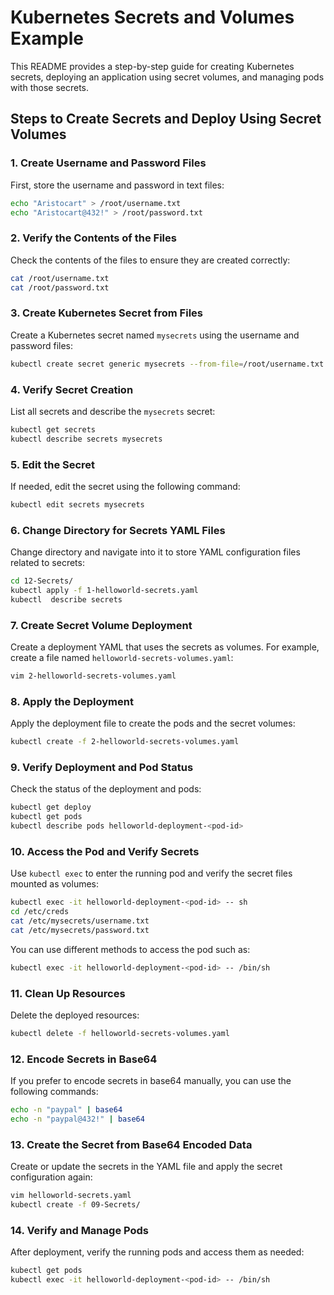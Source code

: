 
# Kubernetes Secrets and Volumes Example

This README provides a step-by-step guide for creating Kubernetes secrets, deploying an application using secret volumes, and managing pods with those secrets.

## Steps to Create Secrets and Deploy Using Secret Volumes

### 1. Create Username and Password Files

First, store the username and password in text files:

```bash
echo "Aristocart" > /root/username.txt  
echo "Aristocart@432!" > /root/password.txt
```

### 2. Verify the Contents of the Files

Check the contents of the files to ensure they are created correctly:

```bash
cat /root/username.txt
cat /root/password.txt
```

### 3. Create Kubernetes Secret from Files

Create a Kubernetes secret named `mysecrets` using the username and password files:

```bash
kubectl create secret generic mysecrets --from-file=/root/username.txt --from-file=/root/password.txt
```

### 4. Verify Secret Creation

List all secrets and describe the `mysecrets` secret:

```bash
kubectl get secrets
kubectl describe secrets mysecrets
```

### 5. Edit the Secret

If needed, edit the secret using the following command:

```bash
kubectl edit secrets mysecrets
```

### 6. Change Directory for Secrets YAML Files

Change directory and navigate into it to store YAML configuration files related to secrets:

```bash
cd 12-Secrets/
kubectl apply -f 1-helloworld-secrets.yaml
kubectl  describe secrets
```

### 7. Create Secret Volume Deployment

Create a deployment YAML that uses the secrets as volumes. For example, create a file named `helloworld-secrets-volumes.yaml`:

```bash
vim 2-helloworld-secrets-volumes.yaml
```

### 8. Apply the Deployment

Apply the deployment file to create the pods and the secret volumes:

```bash
kubectl create -f 2-helloworld-secrets-volumes.yaml
```

### 9. Verify Deployment and Pod Status

Check the status of the deployment and pods:

```bash
kubectl get deploy
kubectl get pods
kubectl describe pods helloworld-deployment-<pod-id>
```

### 10. Access the Pod and Verify Secrets

Use `kubectl exec` to enter the running pod and verify the secret files mounted as volumes:

```bash
kubectl exec -it helloworld-deployment-<pod-id> -- sh
cd /etc/creds
cat /etc/mysecrets/username.txt
cat /etc/mysecrets/password.txt
```

You can use different methods to access the pod such as:

```bash
kubectl exec -it helloworld-deployment-<pod-id> -- /bin/sh
```

### 11. Clean Up Resources

Delete the deployed resources:

```bash
kubectl delete -f helloworld-secrets-volumes.yaml
```

### 12. Encode Secrets in Base64

If you prefer to encode secrets in base64 manually, you can use the following commands:

```bash
echo -n "paypal" | base64
echo -n "paypal@432!" | base64
```

### 13. Create the Secret from Base64 Encoded Data

Create or update the secrets in the YAML file and apply the secret configuration again:

```bash
vim helloworld-secrets.yaml
kubectl create -f 09-Secrets/
```

### 14. Verify and Manage Pods

After deployment, verify the running pods and access them as needed:

```bash
kubectl get pods
kubectl exec -it helloworld-deployment-<pod-id> -- /bin/sh
```

